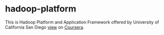 # hadoop-platform
This is Hadoop Platform and Application Framework offered by University of California San Diego [view](https://www.coursera.org/learn/hadoop) on [Coursera](https://www.coursera.org).

